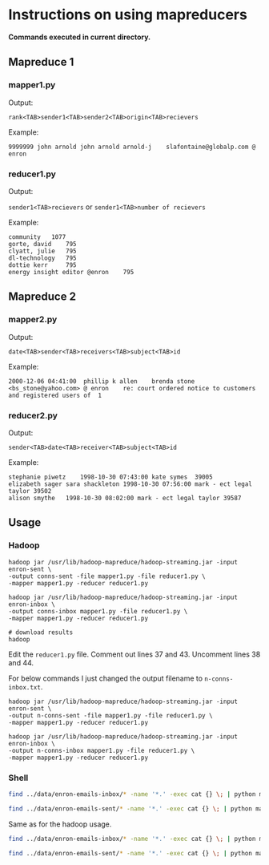 # Instructions on using mapreducers

**Commands executed in current directory.**

## Mapreduce 1

### mapper1.py

Output:

`rank<TAB>sender1<TAB>sender2<TAB>origin<TAB>recievers`

Example:
```
9999999	john arnold john arnold	arnold-j	slafontaine@globalp.com @ enron
```

### reducer1.py

Output: 

`sender1<TAB>recievers` or `sender1<TAB>number of recievers`

Example:

```
community  	1077
gorte, david 	795
clyatt, julie 	795
dl-technology 	795
dottie kerr 	795
energy insight editor @enron	795
```

## Mapreduce 2

### mapper2.py

Output:

`date<TAB>sender<TAB>receivers<TAB>subject<TAB>id`

Example:
```
2000-12-06 04:41:00	 phillip k allen	brenda stone <bs_stone@yahoo.com> @ enron    re: court ordered notice to customers and registered users of	1
```

### reducer2.py

Output: 

`sender<TAB>date<TAB>receiver<TAB>subject<TAB>id`

Example:

```
stephanie piwetz	1998-10-30 07:43:00	kate symes	39005
elizabeth sager sara shackleton	1998-10-30 07:56:00	mark - ect legal taylor	39502
alison smythe 	1998-10-30 08:02:00	mark - ect legal taylor	39587

```

## Usage

### Hadoop

```
hadoop jar /usr/lib/hadoop-mapreduce/hadoop-streaming.jar -input enron-sent \
-output conns-sent -file mapper1.py -file reducer1.py \
-mapper mapper1.py -reducer reducer1.py

hadoop jar /usr/lib/hadoop-mapreduce/hadoop-streaming.jar -input enron-inbox \
-output conns-inbox mapper1.py -file reducer1.py \
-mapper mapper1.py -reducer reducer1.py

# download results
hadoop
```

Edit the `reducer1.py` file. Comment out lines 37 and 43. Uncomment lines  38 and 44.

For below commands I just changed the output filename to `n-conns-inbox.txt`.

```
hadoop jar /usr/lib/hadoop-mapreduce/hadoop-streaming.jar -input enron-sent \
-output n-conns-sent -file mapper1.py -file reducer1.py \
-mapper mapper1.py -reducer reducer1.py

hadoop jar /usr/lib/hadoop-mapreduce/hadoop-streaming.jar -input enron-inbox \
-output n-conns-inbox mapper1.py -file reducer1.py \
-mapper mapper1.py -reducer reducer1.py
```

### Shell

```bash
find ../data/enron-emails-inbox/* -name '*.' -exec cat {} \; | python mapper1.py | sort | python reducer1.py > ../data/conns-inbox.txt

find ../data/enron-emails-sent/* -name '*.' -exec cat {} \; | python mapper1.py | sort | python reducer1.py > ../data/conns-inbox.txt
```

Same as for the hadoop usage.

```bash
find ../data/enron-emails-inbox/* -name '*.' -exec cat {} \; | python mapper1.py | sort | python reducer1.py > ../data/n-conns-inbox.txt

find ../data/enron-emails-sent/* -name '*.' -exec cat {} \; | python mapper1.py | sort | python reducer1.py > ../data/n-conns-inbox.txt
```


